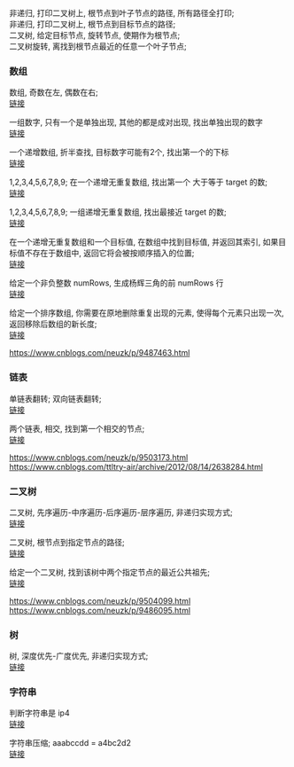 非递归, 打印二叉树上, 根节点到叶子节点的路径, 所有路径全打印;  
非递归, 打印二叉树上, 根节点到目标节点的路径;  
二叉树, 给定目标节点, 旋转节点, 使期作为根节点;  
二叉树旋转, 离找到根节点最近的任意一个叶子节点;  

### 数组  
数组, 奇数在左, 偶数在右;  
[链接](segment01/a004.md)  

一组数字, 只有一个是单独出现, 其他的都是成对出现, 找出单独出现的数字  
[链接](segment01/a009.md)  

一个递增数组, 折半查找, 目标数字可能有2个, 找出第一个的下标  
[链接](segment01/a006.md)  

1,2,3,4,5,6,7,8,9;  在一个递增无重复数组, 找出第一个 大于等于 target 的数;  
[链接](segment01/a007.md)  

1,2,3,4,5,6,7,8,9;  一组递增无重复数组, 找出最接近 target 的数;  
[链接](segment01/a010.md)  

在一个递增无重复数组和一个目标值, 在数组中找到目标值, 并返回其索引, 如果目标值不存在于数组中, 返回它将会被按顺序插入的位置;  
[链接](segment01/a011.md)  

给定一个非负整数 numRows, 生成杨辉三角的前 numRows 行  
[链接](segment01/a012.md)  

给定一个排序数组, 你需要在原地删除重复出现的元素, 使得每个元素只出现一次, 返回移除后数组的新长度;  
[链接](segment01/a014.md)  

https://www.cnblogs.com/neuzk/p/9487463.html  

### 链表  
单链表翻转;  双向链表翻转;  
[链接](segment01/a008.md)  

两个链表, 相交, 找到第一个相交的节点;  
[链接](segment01/a013.md)  

https://www.cnblogs.com/neuzk/p/9503173.html  
https://www.cnblogs.com/ttltry-air/archive/2012/08/14/2638284.html  
### 二叉树  
二叉树, 先序遍历-中序遍历-后序遍历-层序遍历, 非递归实现方式;  
[链接](segment01/a001.md)  

二叉树, 根节点到指定节点的路径;  
[链接](segment01/a016.md)

给定一个二叉树, 找到该树中两个指定节点的最近公共祖先;  
[链接](segment01/a015.md)  

https://www.cnblogs.com/neuzk/p/9504099.html   
https://www.cnblogs.com/neuzk/p/9486095.html  

### 树  
树, 深度优先-广度优先, 非递归实现方式;  
[链接](segment01/a002.md)  

###  字符串  
判断字符串是 ip4  
[链接](segment01/a003.md)  

字符串压缩;  aaabccdd = a4bc2d2  
[链接](segment01/a005.md)  



